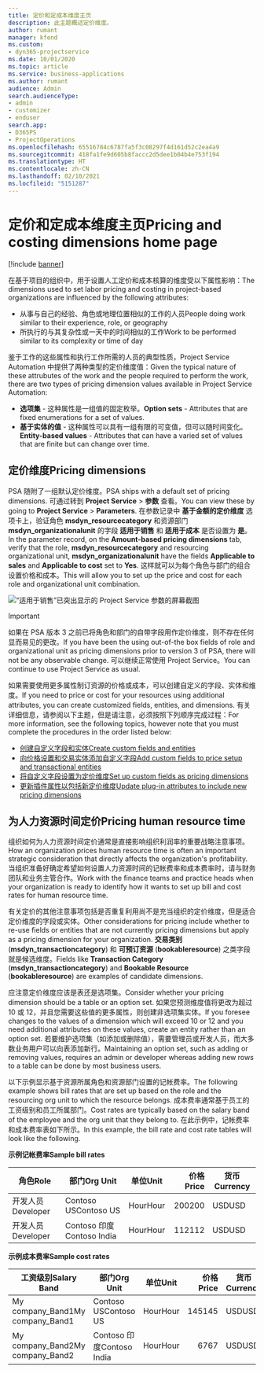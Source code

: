 ```yaml
---
title: 定价和定成本维度主页
description: 此主题概述定价维度。
author: rumant
manager: kfend
ms.custom:
- dyn365-projectservice
ms.date: 10/01/2020
ms.topic: article
ms.service: business-applications
ms.author: rumant
audience: Admin
search.audienceType:
- admin
- customizer
- enduser
search.app:
- D365PS
- ProjectOperations
ms.openlocfilehash: 65516784c6787fa5f3c08297f4d161d52c2ea4a9
ms.sourcegitcommit: 418fa1fe9d605b8faccc2d5dee1b04b4e753f194
ms.translationtype: HT
ms.contentlocale: zh-CN
ms.lasthandoff: 02/10/2021
ms.locfileid: "5151287"
---
```

# <a name="pricing-and-costing-dimensions-home-page"></a><span data-ttu-id="4f3cf-103">定价和定成本维度主页</span><span class="sxs-lookup"><span data-stu-id="4f3cf-103">Pricing and costing dimensions home page</span></span>

[!include [banner](../includes/psa-now-project-operations.md)]

<span data-ttu-id="4f3cf-104">在基于项目的组织中，用于设置人工定价和成本核算的维度受以下属性影响：</span><span class="sxs-lookup"><span data-stu-id="4f3cf-104">The dimensions used to set labor pricing and costing in project-based organizations are influenced by the following attributes:</span></span>

- <span data-ttu-id="4f3cf-105">从事与自己的经验、角色或地理位置相似的工作的人员</span><span class="sxs-lookup"><span data-stu-id="4f3cf-105">People doing work similar to their experience, role, or geography</span></span>
- <span data-ttu-id="4f3cf-106">所执行的与其复杂性或一天中的时间相似的工作</span><span class="sxs-lookup"><span data-stu-id="4f3cf-106">Work to be performed similar to its complexity or time of day</span></span>

<span data-ttu-id="4f3cf-107">鉴于工作的这些属性和执行工作所需的人员的典型性质，Project Service Automation 中提供了两种类型的定价维度值：</span><span class="sxs-lookup"><span data-stu-id="4f3cf-107">Given the typical nature of these attrubutes of the work and the people required to perform the work, there are two types of pricing dimension values available in Project Service Automation:</span></span> 

- <span data-ttu-id="4f3cf-108">**选项集** - 这种属性是一组值的固定枚举。</span><span class="sxs-lookup"><span data-stu-id="4f3cf-108">**Option sets** - Attributes that are fixed enumerations for a set of values.</span></span>
- <span data-ttu-id="4f3cf-109">**基于实体的值** - 这种属性可以具有一组有限的可变值，但可以随时间变化。</span><span class="sxs-lookup"><span data-stu-id="4f3cf-109">**Entity-based values** - Attributes that can have a varied set of values that are finite but can change over time.</span></span>

## <a name="pricing-dimensions"></a><span data-ttu-id="4f3cf-110">定价维度</span><span class="sxs-lookup"><span data-stu-id="4f3cf-110">Pricing dimensions</span></span>

<span data-ttu-id="4f3cf-111">PSA 随附了一组默认定价维度。</span><span class="sxs-lookup"><span data-stu-id="4f3cf-111">PSA ships with a default set of pricing dimensions.</span></span> <span data-ttu-id="4f3cf-112">可通过转到 **Project Service** > **参数** 查看。</span><span class="sxs-lookup"><span data-stu-id="4f3cf-112">You can view these by going to **Project Service** > **Parameters**.</span></span> <span data-ttu-id="4f3cf-113">在参数记录中 **基于金额的定价维度** 选项卡上，验证角色 **msdyn_resourcecategory** 和资源部门 **msdyn_organizationalunit** 的字段 **适用于销售** 和 **适用于成本** 是否设置为 **是**。</span><span class="sxs-lookup"><span data-stu-id="4f3cf-113">In the parameter record, on the **Amount-based pricing dimensions** tab, verify that the role, **msdyn_resourcecategory** and resourcing organizational unit, **msdyn_organizationalunit** have the fields **Applicable to sales** and **Applicable to cost** set to **Yes**.</span></span> <span data-ttu-id="4f3cf-114">这样就可以为每个角色与部门的组合设置价格和成本。</span><span class="sxs-lookup"><span data-stu-id="4f3cf-114">This will allow you to set up the price and cost for each role and organizational unit combination.</span></span>

![“适用于销售”已突出显示的 Project Service 参数的屏幕截图](media/PS-OOB-parameters.png)

> [!IMPORTANT]
> <span data-ttu-id="4f3cf-116">如果在 PSA 版本 3 之前已将角色和部门的自带字段用作定价维度，则不存在任何显而易见的更改。</span><span class="sxs-lookup"><span data-stu-id="4f3cf-116">If you have been the using out-of-the box fields of role and organizational unit as pricing dimensions prior to version 3 of PSA, there will not be any observable change.</span></span> <span data-ttu-id="4f3cf-117">可以继续正常使用 Project Service。</span><span class="sxs-lookup"><span data-stu-id="4f3cf-117">You can continue to use Project Service as usual.</span></span> 

<span data-ttu-id="4f3cf-118">如果需要使用更多属性制订资源的价格或成本，可以创建自定义的字段、实体和维度。</span><span class="sxs-lookup"><span data-stu-id="4f3cf-118">If you need to price or cost for your resources using additional attributes, you can create customized fields, entities, and dimensions.</span></span> <span data-ttu-id="4f3cf-119">有关详细信息，请参阅以下主题，但是请注意，必须按照下列顺序完成过程：</span><span class="sxs-lookup"><span data-stu-id="4f3cf-119">For more information, see the following topics, however note that you must complete the procedures in the order listed below:</span></span>

- [<span data-ttu-id="4f3cf-120">创建自定义字段和实体</span><span class="sxs-lookup"><span data-stu-id="4f3cf-120">Create custom fields and entities</span></span>](create-custom-fields-entities.md)
- [<span data-ttu-id="4f3cf-121">向价格设置和交易实体添加自定义字段</span><span class="sxs-lookup"><span data-stu-id="4f3cf-121">Add custom fields to price setup and transactional entities</span></span>](field-references.md)
- [<span data-ttu-id="4f3cf-122">将自定义字段设置为定价维度</span><span class="sxs-lookup"><span data-stu-id="4f3cf-122">Set up custom fields as pricing dimensions</span></span>](set-up-pricing-dimensions.md)
- [<span data-ttu-id="4f3cf-123">更新插件属性以包括新定价维度</span><span class="sxs-lookup"><span data-stu-id="4f3cf-123">Update plug-in attributes to include new pricing dimensions</span></span>](update-plug-in-attributes.md)

## <a name="pricing-human-resource-time"></a><span data-ttu-id="4f3cf-124">为人力资源时间定价</span><span class="sxs-lookup"><span data-stu-id="4f3cf-124">Pricing human resource time</span></span>
<span data-ttu-id="4f3cf-125">组织如何为人力资源时间定价通常是直接影响组织利润率的重要战略注意事项。</span><span class="sxs-lookup"><span data-stu-id="4f3cf-125">How an organization prices human resource time is often an important strategic consideration that directly affects the organization's profitability.</span></span> <span data-ttu-id="4f3cf-126">当组织准备好确定希望如何设置人力资源时间的记帐费率和成本费率时，请与财务团队和业务主管合作。</span><span class="sxs-lookup"><span data-stu-id="4f3cf-126">Work with the finance teams and practice heads when your organization is ready to identify how it wants to set up bill and cost rates for human resource time.</span></span>

<span data-ttu-id="4f3cf-127">有关定价的其他注意事项包括是否重复利用尚不是充当组织的定价维度，但是适合定价维度的字段或实体。</span><span class="sxs-lookup"><span data-stu-id="4f3cf-127">Other considerations for pricing include whether to re-use fields or entities that are not currently pricing dimensions but apply as a pricing dimension for your organization.</span></span> <span data-ttu-id="4f3cf-128">**交易类别** (**msdyn_transactioncategory**) 和 **可预订资源** (**bookableresource**) 之类字段就是候选维度。</span><span class="sxs-lookup"><span data-stu-id="4f3cf-128">Fields like **Transaction Category** (**msdyn_transactioncategory**) and **Bookable Resource** (**bookableresource**) are examples of candidate dimensions.</span></span> 

<span data-ttu-id="4f3cf-129">应注意定价维度应该是表还是选项集。</span><span class="sxs-lookup"><span data-stu-id="4f3cf-129">Consider whether your pricing dimension should be a table or an option set.</span></span> <span data-ttu-id="4f3cf-130">如果您预测维度值将更改为超过 10 或 12，并且您需要这些值的更多属性，则创建非选项集实体。</span><span class="sxs-lookup"><span data-stu-id="4f3cf-130">If you foresee changes to the values of a dimension which will exceed 10 or 12 and you need additional attributes on these values, create an entity rather than an option set.</span></span> <span data-ttu-id="4f3cf-131">若要维护选项集（如添加或删除值），需要管理员或开发人员，而大多数业务用户可以向表添加新行。</span><span class="sxs-lookup"><span data-stu-id="4f3cf-131">Maintaining an option set, such as adding or removing values, requires an admin or developer whereas adding new rows to a table can be done by most business users.</span></span>

<span data-ttu-id="4f3cf-132">以下示例显示基于资源所属角色和资源部门设置的记帐费率。</span><span class="sxs-lookup"><span data-stu-id="4f3cf-132">The following example shows bill rates that are set up based on the role and the resourcing org unit to which the resource belongs.</span></span> <span data-ttu-id="4f3cf-133">成本费率通常基于员工的工资级别和员工所属部门。</span><span class="sxs-lookup"><span data-stu-id="4f3cf-133">Cost rates are typically based on the salary band of the employee and the org unit that they belong to.</span></span> <span data-ttu-id="4f3cf-134">在此示例中，记帐费率和成本费率表如下所示。</span><span class="sxs-lookup"><span data-stu-id="4f3cf-134">In this example, the bill rate and cost rate tables will look like the following.</span></span>

<span data-ttu-id="4f3cf-135">**示例记帐费率**</span><span class="sxs-lookup"><span data-stu-id="4f3cf-135">**Sample bill rates**</span></span>

| <span data-ttu-id="4f3cf-136">角色</span><span class="sxs-lookup"><span data-stu-id="4f3cf-136">Role</span></span>        | <span data-ttu-id="4f3cf-137">部门</span><span class="sxs-lookup"><span data-stu-id="4f3cf-137">Org Unit</span></span>    |<span data-ttu-id="4f3cf-138">单位</span><span class="sxs-lookup"><span data-stu-id="4f3cf-138">Unit</span></span>      |<span data-ttu-id="4f3cf-139">价格</span><span class="sxs-lookup"><span data-stu-id="4f3cf-139">Price</span></span>      |<span data-ttu-id="4f3cf-140">货币</span><span class="sxs-lookup"><span data-stu-id="4f3cf-140">Currency</span></span>  |
| ------------|-------------|----------|----------:|----------|
| <span data-ttu-id="4f3cf-141">开发人员</span><span class="sxs-lookup"><span data-stu-id="4f3cf-141">Developer</span></span>   | <span data-ttu-id="4f3cf-142">Contoso US</span><span class="sxs-lookup"><span data-stu-id="4f3cf-142">Contoso US</span></span>  |<span data-ttu-id="4f3cf-143">Hour</span><span class="sxs-lookup"><span data-stu-id="4f3cf-143">Hour</span></span> | <span data-ttu-id="4f3cf-144">200</span><span class="sxs-lookup"><span data-stu-id="4f3cf-144">200</span></span>|<span data-ttu-id="4f3cf-145">USD</span><span class="sxs-lookup"><span data-stu-id="4f3cf-145">USD</span></span>     |
| <span data-ttu-id="4f3cf-146">开发人员</span><span class="sxs-lookup"><span data-stu-id="4f3cf-146">Developer</span></span>   | <span data-ttu-id="4f3cf-147">Contoso 印度</span><span class="sxs-lookup"><span data-stu-id="4f3cf-147">Contoso India</span></span> |<span data-ttu-id="4f3cf-148">Hour</span><span class="sxs-lookup"><span data-stu-id="4f3cf-148">Hour</span></span>|   <span data-ttu-id="4f3cf-149">112</span><span class="sxs-lookup"><span data-stu-id="4f3cf-149">112</span></span>|<span data-ttu-id="4f3cf-150">USD</span><span class="sxs-lookup"><span data-stu-id="4f3cf-150">USD</span></span>     |


<span data-ttu-id="4f3cf-151">**示例成本费率**</span><span class="sxs-lookup"><span data-stu-id="4f3cf-151">**Sample cost rates**</span></span>

| <span data-ttu-id="4f3cf-152">工资级别</span><span class="sxs-lookup"><span data-stu-id="4f3cf-152">Salary Band</span></span>     | <span data-ttu-id="4f3cf-153">部门</span><span class="sxs-lookup"><span data-stu-id="4f3cf-153">Org Unit</span></span>    |<span data-ttu-id="4f3cf-154">单位</span><span class="sxs-lookup"><span data-stu-id="4f3cf-154">Unit</span></span>      |<span data-ttu-id="4f3cf-155">价格</span><span class="sxs-lookup"><span data-stu-id="4f3cf-155">Price</span></span>      |<span data-ttu-id="4f3cf-156">货币</span><span class="sxs-lookup"><span data-stu-id="4f3cf-156">Currency</span></span>  |
| ----------------|-------------|----------|----------:|----------|
| <span data-ttu-id="4f3cf-157">My company_Band1</span><span class="sxs-lookup"><span data-stu-id="4f3cf-157">My company_Band1</span></span> | <span data-ttu-id="4f3cf-158">Contoso US</span><span class="sxs-lookup"><span data-stu-id="4f3cf-158">Contoso US</span></span>  |<span data-ttu-id="4f3cf-159">Hour</span><span class="sxs-lookup"><span data-stu-id="4f3cf-159">Hour</span></span> | <span data-ttu-id="4f3cf-160">145</span><span class="sxs-lookup"><span data-stu-id="4f3cf-160">145</span></span>|<span data-ttu-id="4f3cf-161">USD</span><span class="sxs-lookup"><span data-stu-id="4f3cf-161">USD</span></span>     |
| <span data-ttu-id="4f3cf-162">My company_Band2</span><span class="sxs-lookup"><span data-stu-id="4f3cf-162">My company_Band2</span></span> | <span data-ttu-id="4f3cf-163">Contoso 印度</span><span class="sxs-lookup"><span data-stu-id="4f3cf-163">Contoso India</span></span> |<span data-ttu-id="4f3cf-164">Hour</span><span class="sxs-lookup"><span data-stu-id="4f3cf-164">Hour</span></span>|   <span data-ttu-id="4f3cf-165">67</span><span class="sxs-lookup"><span data-stu-id="4f3cf-165">67</span></span>|<span data-ttu-id="4f3cf-166">USD</span><span class="sxs-lookup"><span data-stu-id="4f3cf-166">USD</span></span>     |
